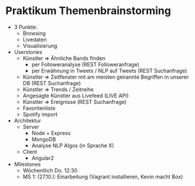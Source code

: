 # Praktikum Themenbrainstorming

- 3 Punkte:
    - Browsing
    - Livedaten
    - Visualisierung
- Userstories
    - Künstler => Ähnliche Bands finden
        - per Followeranalyse (REST Followeranfrage)
        - per Erwähnung in Tweets / NLP auf Tweets (REST Suchanfrage)
    - Künstler => Zeitfenster mit am meisten genannte Begriffen in unserer DB (REST Suchanfrage)
    - Künstler => Trends / Zeitreihe
    - Angesagte Künstler aus Livefeed (LIVE API)
    - Künstler => Ereignisse (REST Suchanfrage)
    - Favoritenliste
    - Spotify import
- Architektur
    - Server
        - Node + Express
        - MongoDB
        - Analyse NLP Algos (in Sprache X)
    - Client
        - Angular2
- Milestones
    - Wöchentlich Do. 12:30
    - MS 1: (27.10.): Einarbeitung (Vagrant installieren, Kevin macht Box)
